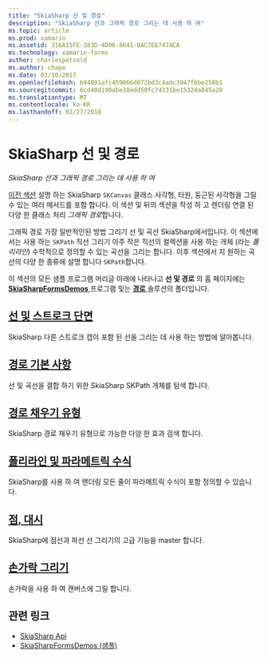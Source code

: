 ```yaml
---
title: "SkiaSharp 선 및 경로"
description: "SkiaSharp 선과 그래픽 경로 그리는 데 사용 하 여"
ms.topic: article
ms.prod: xamarin
ms.assetid: 316A15FE-383D-4D06-8641-BAC7EE7474CA
ms.technology: xamarin-forms
author: charlespetzold
ms.author: chape
ms.date: 03/10/2017
ms.openlocfilehash: b94091afc459866d072bd3c4adc3947f6be258b1
ms.sourcegitcommit: 6cd40d190abe38edd50fc74331be15324a845a28
ms.translationtype: MT
ms.contentlocale: ko-KR
ms.lasthandoff: 02/27/2018
---
```

# <a name="skiasharp-lines-and-paths"></a>SkiaSharp 선 및 경로

_SkiaSharp 선과 그래픽 경로 그리는 데 사용 하 여_

[이전 섹션](~/xamarin-forms/user-interface/graphics/skiasharp/basics/index.md) 설명 하는 SkiaSharp `SKCanvas` 클래스 사각형, 타원, 둥근된 사각형을 그릴 수 있는 여러 메서드를 포함 합니다. 이 섹션 및 뒤의 섹션을 작성 하 고 렌더링 연결 된 다양 한 클래스 처리 *그래픽 경로*합니다.

그래픽 경로 가장 일반적인된 방법 그리기 선 및 곡선 SkiaSharp에서입니다. 이 섹션에서는 사용 하는 `SKPath` 직선 그리기 아주 작은 직선의 컬렉션을 사용 하는 개체 (라는 *폴리라인*) 수학적으로 정의할 수 있는 곡선을 그리는 합니다. 이후 섹션에서 지 원하는 곡선의 다양 한 종류에 설명 합니다 `SKPath`합니다.

이 섹션의 모든 샘플 프로그램 머리글 아래에 나타나고 **선 및 경로** 의 홈 페이지에는 [ **SkiaSharpFormsDemos** ](https://developer.xamarin.com/samples/xamarin-forms/SkiaSharpForms/SkiaSharpFormsDemos/) 프로그램 및는 [ **경로** ](https://github.com/xamarin/xamarin-forms-samples/tree/master/SkiaSharpForms/SkiaSharpFormsDemos/SkiaSharpFormsDemos/SkiaSharpFormsDemos/Paths) 솔루션의 폴더입니다.

## <a name="lines-and-stroke-capslinesmd"></a>[선 및 스트로크 단면](lines.md)

SkiaSharp 다른 스트로크 캡이 포함 된 선을 그리는 데 사용 하는 방법에 알아봅니다.

## <a name="path-basicspathsmd"></a>[경로 기본 사항](paths.md)

선 및 곡선을 결합 하기 위한 SkiaSharp SKPath 개체를 탐색 합니다.

## <a name="the-path-fill-typesfill-typesmd"></a>[경로 채우기 유형](fill-types.md)

SkiaSharp 경로 채우기 유형으로 가능한 다양 한 효과 검색 합니다.

## <a name="polylines-and-parametric-equationspolylinesmd"></a>[폴리라인 및 파라메트릭 수식](polylines.md)

SkiaSharp를 사용 하 여 렌더링 모든 줄이 파라메트릭 수식이 포함 정의할 수 있습니다.

## <a name="dots-and-dashesdotsmd"></a>[점, 대시](dots.md)

SkiaSharp에 점선과 파선 선 그리기의 고급 기능을 master 합니다.

## <a name="finger-paintingfinger-paintmd"></a>[손가락 그리기](finger-paint.md)

손가락을 사용 하 여 캔버스에 그릴 합니다.


## <a name="related-links"></a>관련 링크

- [SkiaSharp Api](https://developer.xamarin.com/api/root/SkiaSharp/)
- [SkiaSharpFormsDemos (샘플)](https://developer.xamarin.com/samples/xamarin-forms/SkiaSharpForms/SkiaSharpFormsDemos/)
